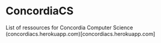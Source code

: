 # ConcordiaCS
List of ressources for Concordia Computer Science
(concordiacs.herokuapp.com)[concordiacs.herokuapp.com]
